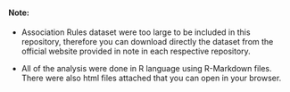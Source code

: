 #### Note:

- Association Rules dataset were too large to be included in this repository, therefore you can download directly the dataset from the official website provided in note in each respective repository.

- All of the analysis were done in R language using R-Markdown files. There were also html files attached that you can open in your browser.
